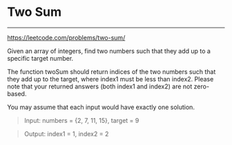 ﻿# Two Sum
---
https://leetcode.com/problems/two-sum/

Given an array of integers, find two numbers such that they add up to a specific target number.

The function twoSum should return indices of the two numbers such that they add up to the target, where index1 must be less than index2. Please note that your returned answers (both index1 and index2) are not zero-based.

You may assume that each input would have exactly one solution.

> Input: numbers = {2, 7, 11, 15}, target = 9

> Output: index1 = 1, index2 = 2 